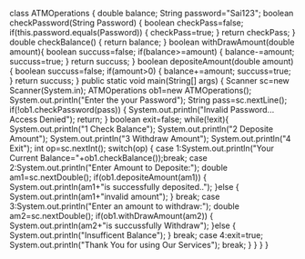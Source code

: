 class ATMOperations {
	double balance;
	String password="Sai123";
	boolean checkPassword(String Password) {
		boolean checkPass=false;
		if(this.password.equals(Password)) {
			   checkPass=true;
		}
		return checkPass;
			}
       double checkBalance() {
    	   return balance;
       }
       boolean withDrawAmount(double amount){
    	   boolean succuss=false;
    	  if(balance>=amount) {
    		  balance-=amount;
    		  succuss=true;
    	  }
    	  return succuss;
       }
       boolean depositeAmount(double amount) {
    	   boolean succuss=false;
    	   if(amount>0) {
    		   balance+=amount;
    		   succuss=true;
    	   }
    	   return succuss;
       }
	public static void main(String[] args) {
		Scanner sc=new
				Scanner(System.in);
		ATMOperations ob1=new ATMOperations();
		System.out.println("Enter the your Password");
		String pass=sc.nextLine();
		if(!ob1.checkPassword(pass)) {
           System.out.println("Invalid Password... Access Denied");
           return;
		}
		boolean exit=false;
		while(!exit){
			System.out.println("1 Check Balance");
			System.out.println("2 Deposite Amount");
			System.out.println("3 Withdraw Amount");
			System.out.println("4 Exit");
			int op=sc.nextInt();
			switch(op) {
			case 1:System.out.println("Your Current Balance="+ob1.checkBalance());break;
			case 2:System.out.println("Enter Amount to Deposite:");
			    double am1=sc.nextDouble();
			    if(ob1.depositeAmount(am1)) {
			    	System.out.println(am1+"is successfully deposited..");
			    }else {
			    	System.out.println(am1+"invalid amount");
			    }
			    break;
			case 3:System.out.println("Enter an amount to withdraw:");
			    double am2=sc.nextDouble();
			    if(ob1.withDrawAmount(am2)) {
			    	System.out.println(am2+"is succussfully Withdraw");
			    }else {
			    	System.out.println("Insufficent Balance");
			    }
			    break;
			case 4:exit=true;
			       System.out.println("Thank You for using Our Services");
			       break;
			    }
			}
		}
	}
